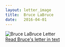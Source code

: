 ```yaml
---
layout: letter_image
title:  Bruce LaBruce
date:   2016-04-01
---
```


<div class="letter-image">
  <img alt="Bruce LaBruce Letter" src="{{ '/images/bruce-labruce.jpg' | prepend: site.baseurl }}">
</div>
<div class="letter-links">
  <a class="page-link" href="{{ '/bruce-labruce/text' | prepend: site.baseurl }}">Read Bruce's letter in text</a>
</div>

